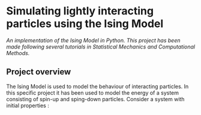 # Simulating lightly interacting particles using the Ising Model

_An implementation of the Ising Model in Python. This project has been made following several tutorials in Statistical Mechanics and Computational Methods._

## Project overview
The Ising Model is used to model the behaviour of interacting particles. In this specific project it has been used to model the energy of a system consisting of spin-up and sping-down particles. Consider a system with initial properties : 

